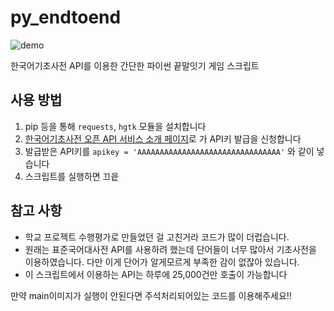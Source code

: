 # py_endtoend
![demo](demo.gif)

한국어기초사전 API를 이용한 간단한 파이썬 끝말잇기 게임 스크립트

## 사용 방법
1. pip 등을 통해 `requests`, `hgtk` 모듈을 설치합니다
2. [한국어기초사전 오픈 API 서비스 소개 페이지](https://krdict.korean.go.kr/openApi/openApiInfo)로 가 API키 발급을 신청합니다
3. 발급받은 API키를 `apikey = 'AAAAAAAAAAAAAAAAAAAAAAAAAAAAAAAA'` 와 같이 넣습니다
4. 스크립트를 실행하면 끄읕

## 참고 사항
- 학교 프로젝트 수행평가로 만들었던 걸 고친거라 코드가 많이 더럽습니다.
- 원래는 표준국어대사전 API를 사용하려 했는데 단어들이 너무 많아서 기초사전을 이용하였습니다. 다만 이게 단어가 알게모르게 부족한 감이 없잖아 있습니다.
- 이 스크립트에서 이용하는  API는 하루에 25,000건만 호출이 가능합니다

만약 main이미지가 실행이 안된다면 주석처리되어있는 코드를 이용해주세요!!
